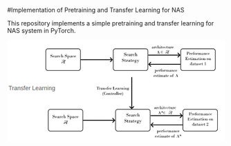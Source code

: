 #Implementation of Pretraining and Transfer Learning for NAS

This repository implements a simple pretraining and transfer learning for NAS system in PyTorch.

![alt text](assets/architecture.jpg "Logo Title Text 1")